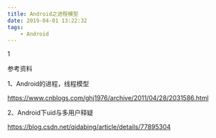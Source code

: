 ```yaml
---
title: Android之进程模型
date: 2019-04-01 13:22:32
tags:
	- Android
---
```




1

参考资料

1、Android的进程，线程模型

https://www.cnblogs.com/ghj1976/archive/2011/04/28/2031586.html

2、Android下uid与多用户释疑

https://blog.csdn.net/qidabing/article/details/77895304


